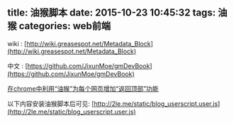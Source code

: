 title: 油猴脚本
date: 2015-10-23 10:45:32
tags: 油猴
categories: web前端
---

wiki : [http://wiki.greasespot.net/Metadata_Block](http://wiki.greasespot.net/Metadata_Block)

中文 : [https://github.com/JixunMoe/gmDevBook](https://github.com/JixunMoe/gmDevBook)

[在chrome中利用“油猴”为每个网页增加“返回顶部”功能](http://www.cnblogs.com/qianlifeng/archive/2012/03/08/2385132.html)


以下内容安装油猴脚本后可见:
[http://2le.me/static/blog_userscript.user.js](http://2le.me/static/blog_userscript.user.js)


